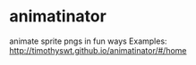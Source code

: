 animatinator
============

animate sprite pngs in fun ways
Examples:
http://timothyswt.github.io/animatinator/#/home
